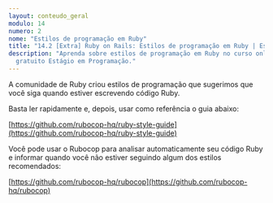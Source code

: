 ```yaml
---
layout: conteudo_geral
modulo: 14
numero: 2
nome: "Estilos de programação em Ruby"
title: "14.2 [Extra] Ruby on Rails: Estilos de programação em Ruby | Estágio em Programação"
description: "Aprenda sobre estilos de programação em Ruby no curso online
  gratuito Estágio em Programação."
---
```


A comunidade de Ruby criou estilos de programação que sugerimos que você siga
quando estiver escrevendo código Ruby.

Basta ler rapidamente e, depois, usar como referência o guia abaixo:

[https://github.com/rubocop-hq/ruby-style-guide](https://github.com/rubocop-hq/ruby-style-guide)

Você pode usar o Rubocop para analisar automaticamente seu código Ruby e
informar quando você não estiver seguindo algum dos estilos recomendados:

[https://github.com/rubocop-hq/rubocop](https://github.com/rubocop-hq/rubocop)
